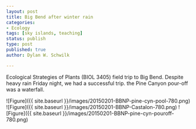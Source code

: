 ```yaml
---
layout: post
title: Big Bend after winter rain
categories:
- Ecology
tags: [sky islands, teaching]
status: publish
type: post
published: true
author: Dylan W. Schwilk

---
```

Ecological Strategies of Plants (BIOL 3405) field trip to Big Bend. Despite heavy rain Friday night, we had a successful trip.  the Pine Canyon pour-off was a waterfall.

![Figure]({{ site.baseurl }}/images/20150201-BBNP-pine-cyn-pool-780.png)
![Figure]({{ site.baseurl }}/images/20150201-BBNP-Castalon-780.png)
![Figure]({{ site.baseurl }}/images/20150201-BBNP-pine-cyn-pouroff-780.png)
